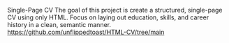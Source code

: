 Single-Page CV
The goal of this project is create a structured, single-page CV using only HTML. Focus on laying out education, skills, and career history in a clean, semantic manner. 
https://github.com/unflippedtoast/HTML-CV/tree/main
